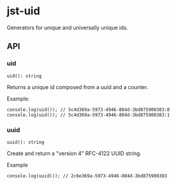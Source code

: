 # jst-uid

Generators for unique and universally unique ids.

## API

### uid
```
uid(): string
```
Returns a unique id composed from a uuid and a counter.

Example:
```
console.log(uid()); // 5c4d369a-5973-4946-804d-3bd875900383:0
console.log(uid()); // 5c4d369a-5973-4946-804d-3bd875900383:1
```

### uuid
```
uuid(): string
```
Create and return a "version 4" RFC-4122 UUID string.

Example
```
console.log(uuid()); // 2c6e369a-5973-4946-804d-3bd875900383
```
